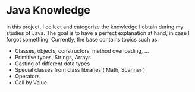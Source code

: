 # Java Knowledge

In this project, I collect and categorize the knowledge I obtain during my studies of Java.
The goal is to have a perfect explanation at hand, in case I forgot something. 
Currently, the base contains topics such as:
* Classes, objects, constructors, method overloading, ...
* Primitive types, Strings, Arrays
* Casting of different data types
* Special classes from class libraries ( Math, Scanner )
* Operators
* Call by Value
